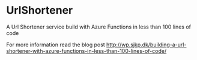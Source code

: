 # UrlShortener
A Url Shortener service build with Azure Functions in less than 100 lines of code 

For more information read the blog post http://wp.sjkp.dk/building-a-url-shortener-with-azure-functions-in-less-than-100-lines-of-code/ 

